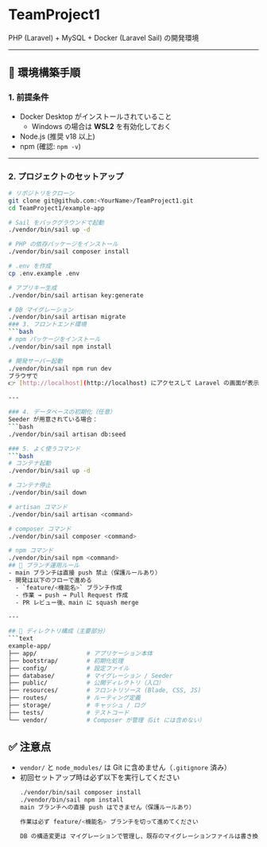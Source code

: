 # TeamProject1

PHP (Laravel) + MySQL + Docker (Laravel Sail) の開発環境

---

## 🚀 環境構築手順

### 1. 前提条件
- Docker Desktop がインストールされていること  
  - Windows の場合は **WSL2** を有効化しておく  
- Node.js (推奨 v18 以上)  
- npm (確認: `npm -v`)

---

### 2. プロジェクトのセットアップ
```bash
# リポジトリをクローン
git clone git@github.com:<YourName>/TeamProject1.git
cd TeamProject1/example-app

# Sail をバックグラウンドで起動
./vendor/bin/sail up -d

# PHP の依存パッケージをインストール
./vendor/bin/sail composer install

# .env を作成
cp .env.example .env

# アプリキー生成
./vendor/bin/sail artisan key:generate

# DB マイグレーション
./vendor/bin/sail artisan migrate
### 3. フロントエンド環境
```bash
# npm パッケージをインストール
./vendor/bin/sail npm install

# 開発サーバー起動
./vendor/bin/sail npm run dev
ブラウザで  
👉 [http://localhost](http://localhost) にアクセスして Laravel の画面が表示されれば成功です 🎉  

---

### 4. データベースの初期化（任意）
Seeder が用意されている場合：
```bash
./vendor/bin/sail artisan db:seed

### 5. よく使うコマンド
```bash
# コンテナ起動
./vendor/bin/sail up -d

# コンテナ停止
./vendor/bin/sail down

# artisan コマンド
./vendor/bin/sail artisan <command>

# composer コマンド
./vendor/bin/sail composer <command>

# npm コマンド
./vendor/bin/sail npm <command>
## 🔧 ブランチ運用ルール
- main ブランチは直接 push 禁止（保護ルールあり）  
- 開発は以下のフローで進める  
  - `feature/<機能名>` ブランチ作成  
  - 作業 → push → Pull Request 作成  
  - PR レビュー後、main に squash merge  

---

## 📂 ディレクトリ構成（主要部分）
```text
example-app/
├── app/              # アプリケーション本体
├── bootstrap/        # 初期化処理
├── config/           # 設定ファイル
├── database/         # マイグレーション / Seeder
├── public/           # 公開ディレクトリ（入口）
├── resources/        # フロントリソース (Blade, CSS, JS)
├── routes/           # ルーティング定義
├── storage/          # キャッシュ / ログ
├── tests/            # テストコード
└── vendor/           # Composer が管理（Git には含めない）
```
## ✅ 注意点

- `vendor/` と `node_modules/` は Git に含めません（`.gitignore` 済み）  
- 初回セットアップ時は必ず以下を実行してください  
  ```bash
  ./vendor/bin/sail composer install
  ./vendor/bin/sail npm install
  main ブランチへの直接 push はできません（保護ルールあり）

  作業は必ず feature/<機能名> ブランチを切って進めてください

  DB の構造変更は マイグレーションで管理し、既存のマイグレーションファイルは書き換えずに新規追加してください
```
